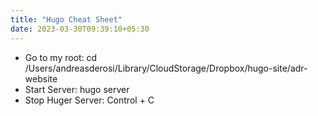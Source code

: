 ```yaml
---
title: "Hugo Cheat Sheet"
date: 2023-03-30T09:39:10+05:30
---
```


- Go to my root: cd /Users/andreasderosi/Library/CloudStorage/Dropbox/hugo-site/adr-website
- Start Server: hugo server
- Stop Huger Server: Control + C
